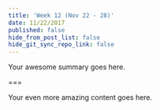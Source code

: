 ```yaml
---
title: 'Week 12 (Nov 22 - 28)'
date: 11/22/2017
published: false
hide_from_post_list: false
hide_git_sync_repo_link: false
---
```


Your awesome summary goes here.

===

Your even more amazing content goes here.
